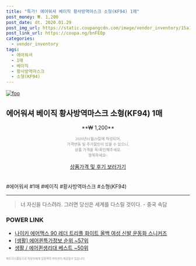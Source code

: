 ```yaml
--- 
title: "특가! 에어워셔 베이직 황사방역마스크 소형(KF94) 1매" 
post_money: ₩. 1,200 
post_date: dt. 2020.01.29 
post_img_url: https://static.coupangcdn.com/image/vendor_inventory/15a1/96dba5a3b0c2678d20b0e27ab1216e660c247044134701420e3e2cee8c6d.jpg 
post_link_url: https://coupa.ng/bnFE0p 
categories: 
  - vendor_inventory 
tags: 
  - 에어워셔 
  - 1매 
  - 베이직 
  - 황사방역마스크 
  - 소형(KF94) 
--- 
```

[![foo](https://static.coupangcdn.com/image/vendor_inventory/15a1/96dba5a3b0c2678d20b0e27ab1216e660c247044134701420e3e2cee8c6d.jpg)](https://coupa.ng/bnFE0p) 

## 에어워셔 베이직 황사방역마스크 소형(KF94) 1매 
<p style="text-align: center;">**₩ 1,200**</p> 
<p style="text-align: center;"><span style="color: #898c8f; font-family: Georgia,Times,serif; font-size: 0.75em;">2020년01월29일에 작성되어, <br>가격변동 및 추가할인이 있을 수 있으니,<br> 상품 가격을 꼭!확인해주세요.<br>행복하세요~</span> 
</p>	 
<div markdown="0" style="text-align: center;"><a href="https://coupa.ng/bnFE0p" class="btn btn--success">상품가격 및 후기 보러가기</a></div> 
<br><br> 
  #에어워셔 #1매 #베이직 #황사방역마스크 #소형(KF94) 
<hr> 

> 너 자신을 다스려라. 그러면 당신은 세계를 다스릴 것이다. - 중국 속담 


### POWER LINK

* <a href="https://blog.naver.com/an0733/221784521479" target="_blank">나이키 에어맥스 90 레더 트리플 화이트 올백 여성 신발 운동화 스니커즈</a>
* <a href="https://blog.naver.com/fasyy4321/221772877100" target="_blank"> [생활] 에어퀸특가정보 순위 ~57위</a>
* <a href="https://blog.naver.com/santokki14/221781506036" target="_blank">생활 / 에어퀸생리대 베스트 ~50위</a>

<span style="color: #898c8f; font-family: Georgia,Times,serif; font-size: 0.55em;">파트너스활동으로 작성자에게 일정액의 커미션이 제공될수 있습니다.</span> 

